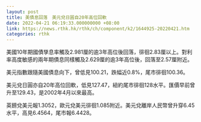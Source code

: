 ```yaml
---
layout: post
title: 美債息回落　美元兌日圓自20年高位回軟
date: 2022-04-21 06:19:33.000000000 +08:00
link: https://news.rthk.hk/rthk/ch/component/k2/1644925-20220421.htm
categories: rthk
---
```


美國10年期國債孳息率觸及2.981厘的逾3年高位後回落，徘徊2.83厘以上。對利率高度敏感的兩年期債息同樣觸及2.629厘的逾3年高位後，回落至2.57厘附近。

美元指數跟隨美國債息向下，曾低見100.21，跌幅近0.8%，尾市徘徊100.36。

美元兌日圓亦自20年高位回軟，低見127.47，紐約尾市徘徊128水平。匯價早前曾升至129.43，是2002年4月以來最高。

英鎊兌美元報1.3052，歐元兌美元徘徊1.085附近。美元兌離岸人民幣曾升穿6.45水平，高見6.4564，尾市報6.4428。
